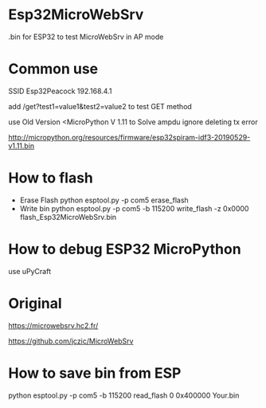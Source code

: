 # Esp32MicroWebSrv

.bin for ESP32 to test MicroWebSrv in AP mode 

# Common use

SSID Esp32Peacock
192.168.4.1

add /get?test1=value1&test2=value2 to test GET method

use Old Version <MicroPython V 1.11 to Solve ampdu ignore deleting tx error

http://micropython.org/resources/firmware/esp32spiram-idf3-20190529-v1.11.bin

# How to flash
- Erase Flash
python esptool.py -p com5 erase_flash
- Write bin
python esptool.py -p com5 -b 115200 write_flash -z  0x0000 flash_Esp32MicroWebSrv.bin

# How to debug ESP32 MicroPython

use uPyCraft

# Original

https://microwebsrv.hc2.fr/

https://github.com/jczic/MicroWebSrv


# How to save bin from ESP
python esptool.py -p com5 -b 115200 read_flash 0 0x400000 Your.bin



